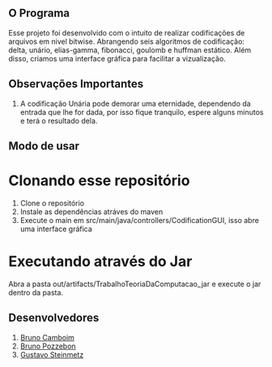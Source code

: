## O Programa
Esse projeto foi desenvolvido com o intuito de realizar codificações de arquivos em nivel bitwise.
Abrangendo seis algoritmos de codificação: delta, unário, elias-gamma, fibonacci, goulomb e huffman estático.
Além disso, criamos uma interface gráfica para facilitar a vizualização.

## Observações Importantes
1. A codificação Unária pode demorar uma eternidade, dependendo da entrada que lhe for dada, por isso fique tranquilo,
espere alguns minutos e terá o resultado dela.

## Modo de usar
# Clonando esse repositório
1. Clone o repositório
2. Instale as dependências atráves do maven
3. Execute o main em src/main/java/controllers/CodificationGUI, isso abre uma interface gráfica

# Executando através do Jar
Abra a pasta out/artifacts/TrabalhoTeoriaDaComputacao_jar e execute o jar dentro da pasta.

## Desenvolvedores
1. <a href="https://www.linkedin.com/in/bruno-camboim3b6/" target="_blank">Bruno Camboim</a>
2. <a href="https://www.linkedin.com/in/bruno-pozzebon44/" target="_blank">Bruno Pozzebon</a>
3. <a href="https://www.linkedin.com/in/stzgustavo/" target="_blank">Gustavo Steinmetz</a>
